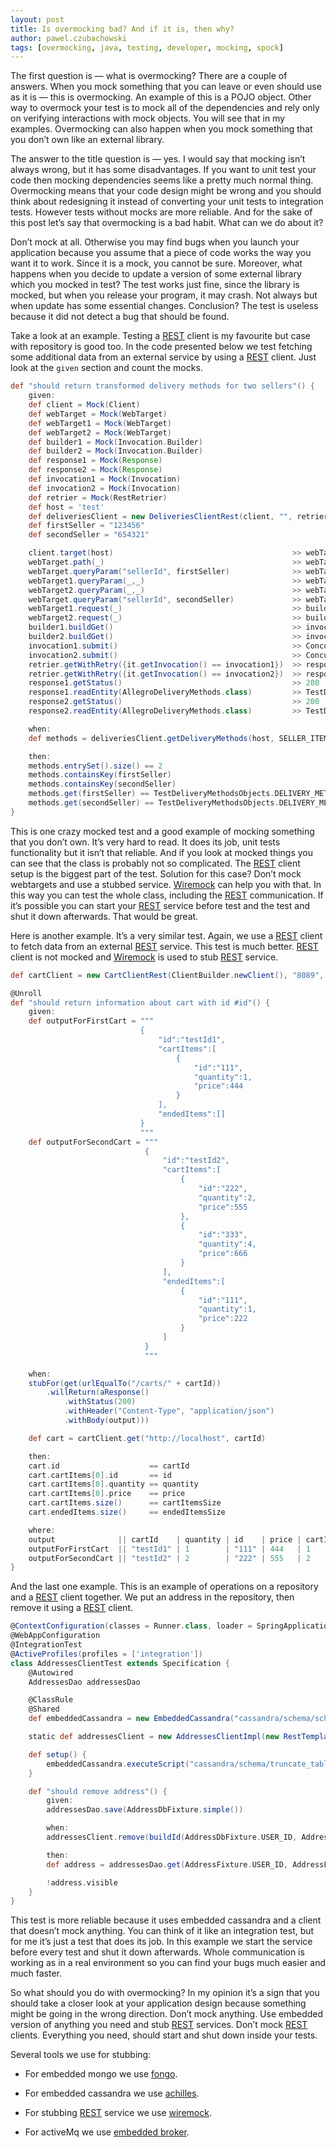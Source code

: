 ```yaml
---
layout: post
title: Is overmocking bad? And if it is, then why?
author: pawel.czubachowski
tags: [overmocking, java, testing, developer, mocking, spock]
---
```


The first question is — what is overmocking? There are a couple of answers. When you mock something that you can leave or
even should use as it is — this is overmocking. An example of this is a POJO object. Other way to overmock your test is
to mock all of the dependencies and rely only on verifying interactions with mock objects. You will see that in my
examples. Overmocking can also happen when you mock something that you don’t own like an external library.

The answer to the title question is — yes. I would say that mocking isn’t always wrong, but it has some
disadvantages. If you want to unit test your code then mocking dependencies seems like a pretty much normal thing.
Overmocking means that your code design might be wrong and you should think about redesigning it instead of
converting your unit tests to integration tests. However tests without mocks are more reliable. And for the sake of this
post let’s say that overmocking is a bad habit. What can we do about it?

Don’t mock at all. Otherwise you may find bugs when you launch your application because you assume that a piece of code
works the way you want it to work. Since it is a mock, you cannot be sure. Moreover, what happens when you decide to
update a version of some external library which you mocked in test? The test works just fine, since the library is mocked,
but when you release your program, it may crash. Not always but when update has some essential changes. Conclusion? The
test is useless because it did not detect a bug that should be found.

Take a look at an example. Testing a [REST](http://en.wikipedia.org/wiki/Representational_state_transfer) client is my favourite but case with repository is good too. In the code presented
below we test fetching some additional data from an external service by using a [REST](http://en.wikipedia.org/wiki/Representational_state_transfer) client. Just look at the `given` section
and count the mocks.

```groovy
def "should return transformed delivery methods for two sellers"() {
    given:
    def client = Mock(Client)
    def webTarget = Mock(WebTarget)
    def webTarget1 = Mock(WebTarget)
    def webTarget2 = Mock(WebTarget)
    def builder1 = Mock(Invocation.Builder)
    def builder2 = Mock(Invocation.Builder)
    def response1 = Mock(Response)
    def response2 = Mock(Response)
    def invocation1 = Mock(Invocation)
    def invocation2 = Mock(Invocation)
    def retrier = Mock(RestRetrier)
    def host = 'test'
    def deliveriesClient = new DeliveriesClientRest(client, "", retrier)
    def firstSeller = "123456"
    def secondSeller = "654321"

    client.target(host)                                        >> webTarget
    webTarget.path(_)                                          >> webTarget
    webTarget.queryParam("sellerId", firstSeller)              >> webTarget1
    webTarget1.queryParam(_,_)                                 >> webTarget1
    webTarget2.queryParam(_,_)                                 >> webTarget2
    webTarget.queryParam("sellerId", secondSeller)             >> webTarget2
    webTarget1.request(_)                                      >> builder1
    webTarget2.request(_)                                      >> builder2
    builder1.buildGet()                                        >> invocation1
    builder2.buildGet()                                        >> invocation2
    invocation1.submit()                                       >> ConcurrentUtils.constantFuture(response1)
    invocation2.submit()                                       >> ConcurrentUtils.constantFuture(response2)
    retrier.getWithRetry({it.getInvocation() == invocation1})  >> response1
    retrier.getWithRetry({it.getInvocation() == invocation2})  >> response2
    response1.getStatus()                                      >> 200
    response1.readEntity(AllegroDeliveryMethods.class)         >> TestDeliveryMethodsObjects.DELIVERY_METHODS_ONE_DELIVERY_METHOD
    response2.getStatus()                                      >> 200
    response2.readEntity(AllegroDeliveryMethods.class)         >> TestDeliveryMethodsObjects.DELIVERY_METHODS_ALL

    when:
    def methods = deliveriesClient.getDeliveryMethods(host, SELLER_ITEMS_TWO_SELLERS_THREE_ITEMS)

    then:
    methods.entrySet().size() == 2
    methods.containsKey(firstSeller)
    methods.containsKey(secondSeller)
    methods.get(firstSeller) == TestDeliveryMethodsObjects.DELIVERY_METHODS_ONE_DELIVERY_METHOD
    methods.get(secondSeller) == TestDeliveryMethodsObjects.DELIVERY_METHODS_ALL
}
```

This is one crazy mocked test and a good example of mocking something that you don’t own. It’s very hard to read. It does
its job, unit tests functionality but it isn’t that reliable. And if you look at mocked things you can see that the
class is probably not so complicated. The [REST](http://en.wikipedia.org/wiki/Representational_state_transfer) client setup is the biggest part of the test. Solution for this case?
Don’t mock webtargets and use a stubbed service. [Wiremock](http://wiremock.org) can help you with that. In this
way you can test the whole class, including the [REST](http://en.wikipedia.org/wiki/Representational_state_transfer) communication. If it’s possible you can start your [REST](http://en.wikipedia.org/wiki/Representational_state_transfer) service before
test and the test and shut it down afterwards. That would be great.

Here is another example. It’s a very similar test. Again, we use a [REST](http://en.wikipedia.org/wiki/Representational_state_transfer) client to fetch data from an external [REST](http://en.wikipedia.org/wiki/Representational_state_transfer) service.
This test is much better. [REST](http://en.wikipedia.org/wiki/Representational_state_transfer) client is not mocked and [Wiremock](http://wiremock.org) is used to stub [REST](http://en.wikipedia.org/wiki/Representational_state_transfer) service.

```groovy
def cartClient = new CartClientRest(ClientBuilder.newClient(), "8089", new RestRetrier())

@Unroll
def "should return information about cart with id #id"() {
    given:
    def outputForFirstCart = """
                             {
                                 "id":"testId1",
                                 "cartItems":[
                                     {
                                         "id":"111",
                                         "quantity":1,
                                         "price":444
                                     }
                                 ],
                                 "endedItems":[]
                             }
                             """
    def outputForSecondCart = """
                              {
                                  "id":"testId2",
                                  "cartItems":[
                                      {
                                          "id":"222",
                                          "quantity":2,
                                          "price":555
                                      },
                                      {
                                          "id":"333",
                                          "quantity":4,
                                          "price":666
                                      }
                                  ],
                                  "endedItems":[
                                      {
                                          "id":"111",
                                          "quantity":1,
                                          "price":222
                                      }
                                  ]
                              }
                              """

    when:
    stubFor(get(urlEqualTo("/carts/" + cartId))
        .willReturn(aResponse()
            .withStatus(200)
            .withHeader("Content-Type", "application/json")
            .withBody(output)))

    def cart = cartClient.get("http://localhost", cartId)

    then:
    cart.id                    == cartId
    cart.cartItems[0].id       == id
    cart.cartItems[0].quantity == quantity
    cart.cartItems[0].price    == price
    cart.cartItems.size()      == cartItemsSize
    cart.endedItems.size()     == endedItemsSize

    where:
    output              || cartId    | quantity | id    | price | cartItemsSize | endedItemsSize
    outputForFirstCart  || "testId1" | 1        | "111" | 444   | 1             | 0
    outputForSecondCart || "testId2" | 2        | "222" | 555   | 2             | 1
}
```

And the last one example. This is an example of operations on a repository and a [REST](http://en.wikipedia.org/wiki/Representational_state_transfer) client together. We put an address in
 the repository, then remove it using a [REST](http://en.wikipedia.org/wiki/Representational_state_transfer) client.

```groovy
@ContextConfiguration(classes = Runner.class, loader = SpringApplicationContextLoader.class)
@WebAppConfiguration
@IntegrationTest
@ActiveProfiles(profiles = ['integration'])
class AddressesClientTest extends Specification {
    @Autowired
    AddressesDao addressesDao

    @ClassRule
    @Shared
    def embeddedCassandra = new EmbeddedCassandra("cassandra/schema/schema.cql")

    static def addressesClient = new AddressesClientImpl(new RestTemplate(), "http://localhost:8080")

    def setup() {
        embeddedCassandra.executeScript("cassandra/schema/truncate_tables.cql");
    }

    def "should remove address"() {
        given:
        addressesDao.save(AddressDbFixture.simple())

        when:
        addressesClient.remove(buildId(AddressDbFixture.USER_ID, AddressDbFixture.ADDRESS_ID))

        then:
        def address = addressesDao.get(AddressFixture.USER_ID, AddressFixture.ADDRESS_ID)

        !address.visible
    }
}
```

This test is more reliable because it uses embedded cassandra and a client that doesn’t mock anything. You can think of
it like an integration test, but for me it’s just a test that does its job. In this example we start the service before every
test and shut it down afterwards. Whole communication is working as in a real environment so you can find your bugs much easier
and much faster.

So what should you do with overmocking? In my opinion it’s a sign that you should take a closer look at your
application design because something might be going in the wrong direction. Don’t mock anything. Use embedded version of
anything you need and stub [REST](http://en.wikipedia.org/wiki/Representational_state_transfer) services. Don’t mock [REST](http://en.wikipedia.org/wiki/Representational_state_transfer) clients. Everything you need, should start and shut
down inside your tests.

Several tools we use for stubbing:

* For embedded mongo we use [fongo](https://github.com/fakemongo/fongo).

* For embedded cassandra we use [achilles](https://github.com/doanduyhai/Achilles).

* For stubbing [REST](http://en.wikipedia.org/wiki/Representational_state_transfer) service we use [wiremock](http://wiremock.org).

* For activeMq we use [embedded broker](http://activemq.apache.org/how-do-i-embed-a-broker-inside-a-connection.html).

